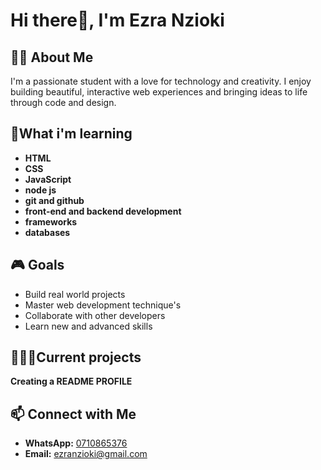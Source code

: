 # Hi there👋, I'm Ezra Nzioki 

## 👨‍🎓 About Me
I'm a passionate student with a love for technology and creativity. I enjoy building beautiful, interactive web experiences and bringing ideas to life through code and design.

## 🚀What i'm learning
- **HTML**
- **CSS**
- **JavaScript**
- **node js**
- **git and github**
- **front-end and backend development**
- **frameworks**
- **databases**

## 🎮 Goals
- Build real world projects
- Master web development technique's
- Collaborate with other developers
- Learn new and advanced skills 

## 🧑🏼‍💼Current projects
**Creating a README PROFILE**

## 📫 Connect with Me
- **WhatsApp:** [0710865376](https://wa.me/254710865376)
- **Email:** [ezranzioki@gmail.com](mailto:ezranzioki@gmail.com)
